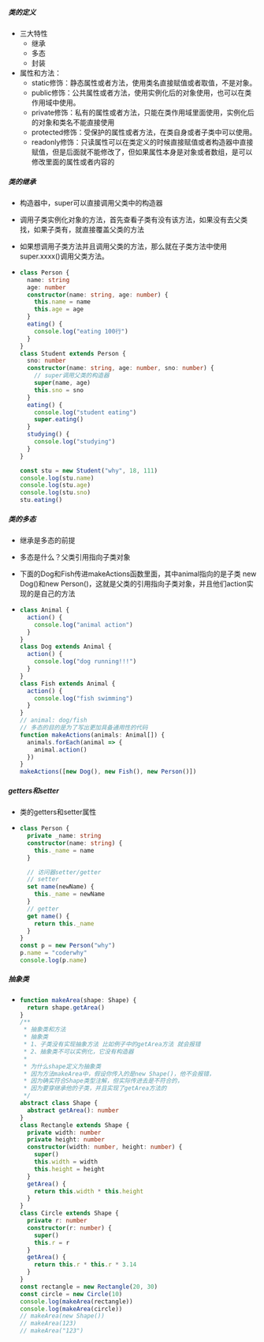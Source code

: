 ##### 类的定义

- 三大特性
  - 继承
  - 多态
  - 封装
- 属性和方法：
  - static修饰：静态属性或者方法，使用类名直接赋值或者取值，不是对象。
  - public修饰：公共属性或者方法，使用实例化后的对象使用，也可以在类作用域中使用。
  - private修饰：私有的属性或者方法，只能在类作用域里面使用，实例化后的对象和类名不能直接使用
  - protected修饰：受保护的属性或者方法，在类自身或者子类中可以使用。
  - readonly修饰：只读属性可以在类定义的时候直接赋值或者构造器中直接赋值，但是后面就不能修改了，但如果属性本身是对象或者数组，是可以修改里面的属性或者内容的

##### 类的继承

- 构造器中，super可以直接调用父类中的构造器

- 调用子类实例化对象的方法，首先查看子类有没有该方法，如果没有去父类找，如果子类有，就直接覆盖父类的方法

- 如果想调用子类方法并且调用父类的方法，那么就在子类方法中使用super.xxxx()调用父类方法。

- ```typescript
  class Person {
    name: string
    age: number
    constructor(name: string, age: number) {
      this.name = name
      this.age = age
    }
    eating() {
      console.log("eating 100行")
    }
  }
  class Student extends Person {
    sno: number
    constructor(name: string, age: number, sno: number) {
      // super调用父类的构造器
      super(name, age)
      this.sno = sno
    }
    eating() {
      console.log("student eating")
      super.eating()
    }
    studying() {
      console.log("studying")
    }
  }
  
  const stu = new Student("why", 18, 111)
  console.log(stu.name)
  console.log(stu.age)
  console.log(stu.sno)
  stu.eating()
  
  ```

##### 类的多态

- 继承是多态的前提

- 多态是什么？父类引用指向子类对象

- 下面的Dog和Fish传进makeActions函数里面，其中animal指向的是子类 new Dog()和new Person()，这就是父类的引用指向子类对象，并且他们action实现的是自己的方法

- ```typescript
  class Animal {
    action() {
      console.log("animal action")
    }
  }
  class Dog extends Animal {
    action() {
      console.log("dog running!!!")
    }
  }
  class Fish extends Animal {
    action() {
      console.log("fish swimming")
    }
  }
  // animal: dog/fish
  // 多态的目的是为了写出更加具备通用性的代码
  function makeActions(animals: Animal[]) {
    animals.forEach(animal => {
      animal.action()
    })
  }
  makeActions([new Dog(), new Fish(), new Person()])
  ```

##### getters和setter

- 类的getters和setter属性

- ```typescript
  class Person {
    private _name: string
    constructor(name: string) {
      this._name = name
    }
  
    // 访问器setter/getter
    // setter
    set name(newName) {
      this._name = newName
    }
    // getter
    get name() {
      return this._name
    }
  }
  const p = new Person("why")
  p.name = "coderwhy"
  console.log(p.name)
  
  ```

##### 抽象类

- ```typescript
  function makeArea(shape: Shape) {
    return shape.getArea()
  }
  /**
   * 抽象类和方法
   * 抽象类
   * 1、子类没有实现抽象方法 比如例子中的getArea方法 就会报错
   * 2、抽象类不可以实例化，它没有构造器
   * 
   * 为什么shape定义为抽象类
   * 因为方法makeArea中，假设你传入的是new Shape()，他不会报错，
   * 因为确实符合Shape类型注解，但实际传进去是不符合的，
   * 因为要穿继承他的子类，并且实现了getArea方法的
   */
  abstract class Shape {
    abstract getArea(): number
  }
  class Rectangle extends Shape {
    private width: number
    private height: number
    constructor(width: number, height: number) {
      super()
      this.width = width
      this.height = height
    }
    getArea() {
      return this.width * this.height
    }
  }
  class Circle extends Shape {
    private r: number
    constructor(r: number) {
      super()
      this.r = r
    }
    getArea() {
      return this.r * this.r * 3.14
    }
  }
  const rectangle = new Rectangle(20, 30)
  const circle = new Circle(10)
  console.log(makeArea(rectangle))
  console.log(makeArea(circle))
  // makeArea(new Shape())
  // makeArea(123)
  // makeArea("123")
  ```

